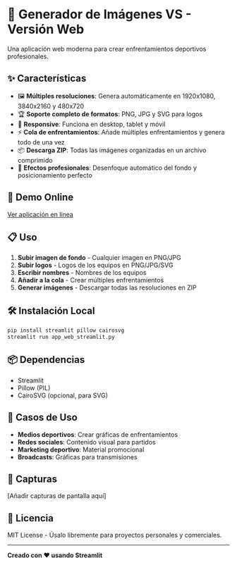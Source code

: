 # 🎯 Generador de Imágenes VS - Versión Web

Una aplicación web moderna para crear enfrentamientos deportivos profesionales.

## ✨ Características

- 🖼️ **Múltiples resoluciones**: Genera automáticamente en 1920x1080, 3840x2160 y 480x720
- 🏆 **Soporte completo de formatos**: PNG, JPG y SVG para logos
- 📱 **Responsive**: Funciona en desktop, tablet y móvil
- ⚡ **Cola de enfrentamientos**: Añade múltiples enfrentamientos y genera todo de una vez
- 📦 **Descarga ZIP**: Todas las imágenes organizadas en un archivo comprimido
- 🎨 **Efectos profesionales**: Desenfoque automático del fondo y posicionamiento perfecto

## 🚀 Demo Online

[Ver aplicación en línea](TU_URL_AQUÍ)

## 📋 Uso

1. **Subir imagen de fondo** - Cualquier imagen en PNG/JPG
2. **Subir logos** - Logos de los equipos en PNG/JPG/SVG
3. **Escribir nombres** - Nombres de los equipos
4. **Añadir a la cola** - Crear múltiples enfrentamientos
5. **Generar imágenes** - Descargar todas las resoluciones en ZIP

## 🛠️ Instalación Local

```bash
pip install streamlit pillow cairosvg
streamlit run app_web_streamlit.py
```

## 📦 Dependencias

- Streamlit
- Pillow (PIL)
- CairoSVG (opcional, para SVG)

## 🎯 Casos de Uso

- **Medios deportivos**: Crear gráficas de enfrentamientos
- **Redes sociales**: Contenido visual para partidos
- **Marketing deportivo**: Material promocional
- **Broadcasts**: Gráficas para transmisiones

## 📸 Capturas

[Añadir capturas de pantalla aquí]

## 📄 Licencia

MIT License - Úsalo libremente para proyectos personales y comerciales.

---

**Creado con ❤️ usando Streamlit**
